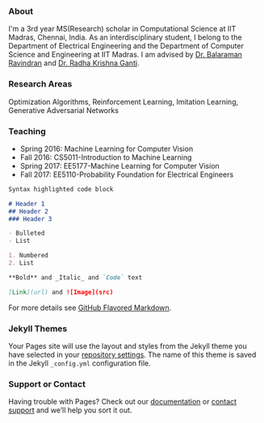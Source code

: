 ### About

I'm a 3rd year MS(Research) scholar in Computational Science at IIT Madras, Chennai, India. As an interdisciplinary student, I belong to the Department of Electrical Engineering and the Department of Computer Science and Engineering at IIT Madras. I am advised by [Dr. Balaraman Ravindran](http://www.cse.iitm.ac.in/~ravi/) and [Dr. Radha Krishna Ganti](http://www.ee.iitm.ac.in/~rganti/). 

### Research Areas

Optimization Algorithms, Reinforcement Learning, Imitation Learning, Generative Adversarial Networks 

### Teaching
* Spring 2016: Machine Learning for Computer Vision
* Fall 2016: CS5011-Introduction to Machine Learning
* Spring 2017: EE5177-Machine Learning for Computer Vision
* Fall 2017: EE5110-Probability Foundation for Electrical Engineers 

```markdown
Syntax highlighted code block

# Header 1
## Header 2
### Header 3

- Bulleted
- List

1. Numbered
2. List

**Bold** and _Italic_ and `Code` text

[Link](url) and ![Image](src)
```

For more details see [GitHub Flavored Markdown](https://guides.github.com/features/mastering-markdown/).

### Jekyll Themes

Your Pages site will use the layout and styles from the Jekyll theme you have selected in your [repository settings](https://github.com/SapanaChaudhary/sapanachaudhary.github.io/settings). The name of this theme is saved in the Jekyll `_config.yml` configuration file.

### Support or Contact

Having trouble with Pages? Check out our [documentation](https://help.github.com/categories/github-pages-basics/) or [contact support](https://github.com/contact) and we’ll help you sort it out.
